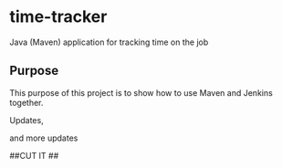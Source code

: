# time-tracker
Java (Maven) application for tracking time on the job

## Purpose

This purpose of this project is to show how to use Maven and Jenkins together.

Updates, 

and more updates

##CUT IT ##
